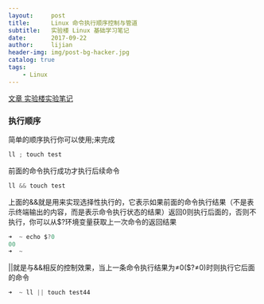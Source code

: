 ```yaml
---
layout:     post
title:      Linux 命令执行顺序控制与管道
subtitle:   实验楼 Linux 基础学习笔记
date:       2017-09-22
author:     lijian
header-img: img/post-bg-hacker.jpg
catalog: true
tags:
    - Linux
---
```


[文章 实验楼实验笔记](https://www.shiyanlou.com/courses/1/labs/63/document/)

### 执行顺序
简单的顺序执行你可以使用;来完成
```java
ll ; touch test
```
前面的命令执行成功才执行后续命令
```java
ll && touch test
```
上面的&&就是用来实现选择性执行的，它表示如果前面的命令执行结果（不是表示终端输出的内容，而是表示命令执行状态的结果）返回0则执行后面的，否则不执行，你可以从$?环境变量获取上一次命令的返回结果
```java
➜  ~ echo $?0
00
➜  ~
```
||就是与&&相反的控制效果，当上一条命令执行结果为≠0($?≠0)时则执行它后面的命令
```java
➜  ~ ll || touch test44
```